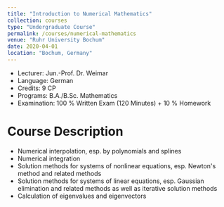 ```yaml
---
title: "Introduction to Numerical Mathematics"
collection: courses
type: "Undergraduate Course"
permalink: /courses/numerical-mathematics
venue: "Ruhr University Bochum"
date: 2020-04-01
location: "Bochum, Germany"
---
```


* Lecturer: Jun.-Prof. Dr. Weimar
* Language: German
* Credits: 9 CP
* Programs: B.A./B.Sc. Mathematics
* Examination: 100 % Written Exam (120 Minutes) + 10 % Homework


Course Description
======

* Numerical interpolation, esp. by polynomials and splines
* Numerical integration
* Solution methods for systems of nonlinear equations, esp. Newton's method and related methods
* Solution methods for systems of linear equations, esp. Gaussian elimination and related methods as well as iterative solution methods
* Calculation of eigenvalues and eigenvectors

